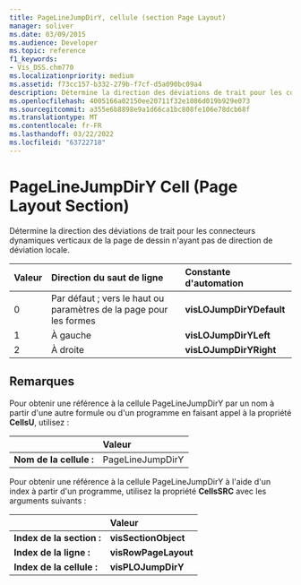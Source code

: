 ```yaml
---
title: PageLineJumpDirY, cellule (section Page Layout)
manager: soliver
ms.date: 03/09/2015
ms.audience: Developer
ms.topic: reference
f1_keywords:
- Vis_DSS.chm770
ms.localizationpriority: medium
ms.assetid: f73cc157-b332-279b-f7cf-d5a090bc09a4
description: Détermine la direction des déviations de trait pour les connecteurs dynamiques verticaux de la page de dessin n'ayant pas de direction de déviation locale.
ms.openlocfilehash: 4005166a02150ee20711f32e1086d019b929e073
ms.sourcegitcommit: a355e6b8898e9a1d66ca1bc808fe106e78dcb68f
ms.translationtype: MT
ms.contentlocale: fr-FR
ms.lasthandoff: 03/22/2022
ms.locfileid: "63722718"
---
```

# <a name="pagelinejumpdiry-cell-page-layout-section"></a>PageLineJumpDirY Cell (Page Layout Section)

Détermine la direction des déviations de trait pour les connecteurs dynamiques verticaux de la page de dessin n'ayant pas de direction de déviation locale.
  
|**Valeur**|**Direction du saut de ligne**|**Constante d'automation**|
|:-----|:-----|:-----|
| 0  <br/> | Par défaut ; vers le haut ou paramètres de la page pour les formes  <br/> |**visLOJumpDirYDefault** <br/> |
| 1  <br/> | À gauche  <br/> |**visLOJumpDirYLeft** <br/> |
| 2  <br/> | À droite  <br/> |**visLOJumpDirYRight** <br/> |
   
## <a name="remarks"></a>Remarques

Pour obtenir une référence à la cellule PageLineJumpDirY par un nom à partir d'une autre formule ou d'un programme en faisant appel à la propriété **CellsU**, utilisez : 
  
||Valeur |
|:-----|:-----|
| **Nom de la cellule :**  <br/> | PageLineJumpDirY  <br/> |
   
Pour obtenir une référence à la cellule PageLineJumpDirY à l'aide d'un index à partir d'un programme, utilisez la propriété **CellsSRC** avec les arguments suivants : 
  
||Valeur |
|:-----|:-----|
| **Index de la section :**  <br/> |**visSectionObject** <br/> |
| **Index de la ligne :**  <br/> |**visRowPageLayout** <br/> |
| **Index de la cellule :**  <br/> |**visPLOJumpDirY** <br/> |
   

